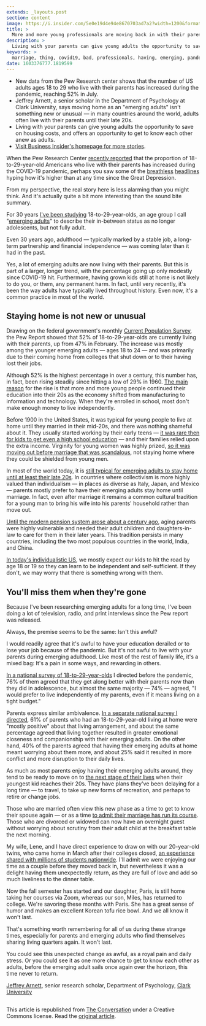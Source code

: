 ```yaml
--- 
extends: _layouts.post 
section: content 
image: https://i.insider.com/5e0e19d4e94e8670703ad7a2?width=1200&format=jpeg 
title: > 
  More and more young professionals are moving back in with their parents during COVID-19. Here's why it may not be a bad thing. 
description: > 
  Living with your parents can give young adults the opportunity to save on housing costs, and offers an opportunity to get to know each other anew as adults.For 30 years I've been studying 18-to-29-year-olds, an age group I call "emerging adults" to describe their in-between status as no longer adolescents, but not fully adult.Yes, a lot of emerging adults are now living with their parents.In most of the world today, it is still typical for emerging adults to stay home until at least their late 20s.That's something worth remembering for all of us during these strange times, especially for parents and emerging adults who find themselves sharing living quarters again. 
keywords: > 
  marriage, thing, covid19, bad, professionals, having, emerging, pandemic, moving, adults, heres, live, living, young, parents, pew 
date: 1603376777.1819599 
--- 
```

<div><ul class="summary-list">
<li>New data from the Pew Research center shows that the number of US adults ages 18 to 29 who live with their parents has increased during the pandemic, reaching 52% in July.&#160;</li>
<li>Jeffrey Arnett, a senior scholar in the Department of Psychology at Clark University, says moving home as an "emerging adults" isn't something new or unusual &#8212; in many countries around the world, adults often live with their parents until their late 20s.</li>
<li>Living with your parents can give young adults the opportunity to save on housing costs, and offers an opportunity to get to know each other anew as adults.&#160;</li>
<li><a href="https://www.businessinsider.com/?hprecirc-bullet">Visit Business Insider's homepage for more stories</a>.</li>
</ul>
<p id="gpt-post-warroom-mobile_in_post_ad-fluid-1" class="ad ad-wrapper fluid in-post only-mobile"></p>

<p id="gpt-post-warroom-desktop_in_post_ad-fluid-1" class="ad ad-wrapper fluid in-post only-desktop"></p>
<p>When the Pew Research Center <a href="https://www.pewresearch.org/fact-tank/2020/09/04/a-majority-of-young-adults-in-the-u-s-live-with-their-parents-for-the-first-time-since-the-great-depression/">recently reported</a> that the proportion of 18-to-29-year-old Americans who live with their parents has increased during the COVID-19 pandemic, perhaps you saw some of the <a href="https://www.cnn.com/2020/09/04/us/children-living-with-parents-pandemic-pew/index.html">breathless</a> <a href="https://www.forbes.com/sites/carlieporterfield/2020/09/04/more-young-people-living-with-their-parents-than-in-the-great-depression-report-says/#46eb14c351a3">headlines</a> hyping how it's higher than at any time since the Great Depression.</p><p>From my perspective, the real story here is less alarming than you might think. And it's actually quite a bit more interesting than the sound bite summary.</p><p>For 30 years <a href="https://scholar.google.com/citations?user=8bvGDaYAAAAJ&amp;hl=en">I've been studying</a> 18-to-29-year-olds, an age group I call "<a href="https://www.google.com/books/edition/Emerging_Adulthood/MUtRBAAAQBAJ?hl=en&amp;gbpv=1&amp;dq=emerging+adulthood+winding+through+20s&amp;printsec=frontcover">emerging adults</a>" to describe their in-between status as no longer adolescents, but not fully adult.</p><p>Even 30 years ago, adulthood &#8212; typically marked by a stable job, a long-term partnership and financial independence &#8212; was coming later than it had in the past.</p>
<p id="gpt-post-warroom-mobile_in_post_ad-fluid-2" class="ad ad-wrapper fluid in-post only-mobile"></p>

<p id="gpt-post-warroom-desktop_in_post_ad-fluid-2" class="ad ad-wrapper fluid in-post only-desktop"></p>
<p>Yes, a lot of emerging adults are now living with their parents. But this is part of a larger, longer trend, with the percentage going up only modestly since COVID-19 hit. Furthermore, having grown kids still at home is not likely to do you, or them, any permanent harm. In fact, until very recently, it's been the way adults have typically lived throughout history. Even now, it's a common practice in most of the world.</p><h2>Staying home is not new or unusual</h2><p>Drawing on the federal government's monthly <a href="https://www.bls.gov/cps/">Current Population Survey</a>, the Pew Report showed that 52% of 18-to-29-year-olds are currently living with their parents, up from 47% in February. The increase was mostly among the younger emerging adults &#8212; ages 18 to 24 &#8212; and was primarily due to their coming home from colleges that shut down or to their having lost their jobs.</p><p>Although 52% is the highest percentage in over a century, this number has, in fact, been rising steadily since hitting a low of 29% in 1960. <a href="https://books.google.com/books/about/Emerging_Adulthood_and_Higher_Education.html?id=3B9tDwAAQBAJ">The main reason</a> for the rise is that more and more young people continued their education into their 20s as the economy shifted from manufacturing to information and technology. When they're enrolled in school, most don't make enough money to live independently.</p><p>Before 1900 in the United States, it was typical for young people to live at home until they married in their mid-20s, and there was nothing shameful about it. They usually started working by their early teens &#8212; <a href="http://www.jeffreyarnett.com/articles/ARNETT_Learning_to_stand_alone.pdf">it was rare then for kids to get even a high school education</a> &#8212; and their families relied upon the extra income. Virginity for young women was highly prized, <a href="https://www.google.com/books/edition/From_Front_Porch_to_Back_Seat/Jsd8LhrgkLoC?hl=en&amp;gbpv=0">so it was moving out before marriage that was scandalous</a>, not staying home where they could be shielded from young men.</p>
<p id="gpt-post-warroom-mobile_in_post_ad-fluid-3" class="ad ad-wrapper fluid in-post only-mobile"></p>

<p id="gpt-post-warroom-desktop_in_post_ad-fluid-3" class="ad ad-wrapper fluid in-post only-desktop"></p>
<p>In most of the world today, it is <a href="https://wordpress.clarku.edu/ljensen/wp-content/blogs.dir/164/files/2013/11/2012-JSI-Jensen-Arnett-Going-Global-Final.pdf">still typical for emerging adults to stay home until at least their late 20s</a>. In countries where collectivism is more highly valued than individualism &#8212; in places as diverse as Italy, Japan, and Mexico &#8212; parents mostly prefer to have their emerging adults stay home until marriage. In fact, even after marriage it remains a common cultural tradition for a young man to bring his wife into his parents' household rather than move out.</p><p><a href="https://books.google.com/books?hl=en&amp;lr=&amp;id=ndHLVuzcgqsC&amp;oi=fnd&amp;pg=PA33&amp;dq=pension+system+history+%22developed+countries%22&amp;ots=ymGgSZZzX5&amp;sig=gVmgl_BBooZ3lm7f7riagGHeYGs#v=onepage&amp;q=pension%20system%20history%20%22developed%20countries%22&amp;f=false">Until the modern pension system arose about a century ago</a>, aging parents were highly vulnerable and needed their adult children and daughters-in-law to care for them in their later years. This tradition persists in many countries, including the two most populous countries in the world, India, and China.</p><p><a href="https://books.google.com/books/about/Habits_of_the_Heart.html?id=5DQHmykT6u4C">In today's individualistic US</a>, we mostly expect our kids to hit the road by age 18 or 19 so they can learn to be independent and self-sufficient. If they don't, we may worry that there is something wrong with them.</p><h2>You'll miss them when they're gone</h2><p>Because I've been researching emerging adults for a long time, I've been doing a lot of television, radio, and print interviews since the Pew report was released.</p>
<p id="gpt-post-warroom-mobile_in_post_ad-fluid-4" class="ad ad-wrapper fluid in-post only-mobile"></p>

<p id="gpt-post-warroom-desktop_in_post_ad-fluid-4" class="ad ad-wrapper fluid in-post only-desktop"></p>
<p>Always, the premise seems to be the same: Isn't this awful?</p><p>I would readily agree that it's awful to have your education derailed or to lose your job because of the pandemic. But it's not awful to live with your parents during emerging adulthood. Like most of the rest of family life, it's a mixed bag: It's a pain in some ways, and rewarding in others.</p><p><a href="http://www2.clarku.edu/clark-poll-emerging-adults/pdfs/clark-university-poll-emerging-adults-findings.pdf">In a national survey of 18-to-29-year-olds</a> I directed before the pandemic, 76% of them agreed that they get along better with their parents now than they did in adolescence, but almost the same majority &#8212; 74% &#8212; agreed, "I would prefer to live independently of my parents, even if it means living on a tight budget."</p><p>Parents express similar ambivalence. <a href="http://www2.clarku.edu/clark-poll-emerging-adults/pdfs/clark-university-poll-parents-emerging-adults.pdf">In a separate national survey I directed</a>, 61% of parents who had an 18-to-29-year-old living at home were "mostly positive" about that living arrangement, and about the same percentage agreed that living together resulted in greater emotional closeness and companionship with their emerging adults. On the other hand, 40% of the parents agreed that having their emerging adults at home meant worrying about them more, and about 25% said it resulted in more conflict and more disruption to their daily lives.</p>
<p id="gpt-post-warroom-mobile_in_post_ad-fluid-5" class="ad ad-wrapper fluid in-post only-mobile"></p>

<p id="gpt-post-warroom-desktop_in_post_ad-fluid-5" class="ad ad-wrapper fluid in-post only-desktop"></p>
<p>As much as most parents enjoy having their emerging adults around, they tend to be ready to move on to <a href="https://books.google.com/books/about/Getting_to_30.html?id=F65XSqY_qasC">the next stage of their lives</a> when their youngest kid reaches their 20s. They have plans they've been delaying for a long time &#8212; to travel, to take up new forms of recreation, and perhaps to retire or change jobs.</p><p>Those who are married often view this new phase as a time to get to know their spouse again &#8212; or as a time <a href="https://ifstudies.org/blog/who-is-at-risk-for-a-gray-divorce-it-depends">to admit their marriage has run its course</a>. Those who are divorced or widowed can now have an overnight guest without worrying about scrutiny from their adult child at the breakfast table the next morning.</p><p>My wife, Lene, and I have direct experience to draw on with our 20-year-old twins, who came home in March after their colleges closed, <a href="https://www.cnbc.com/2020/03/26/how-coronavirus-changed-college-for-over-14-million-students.html">an experience shared with millions of students nationwide</a>. I'll admit we were enjoying our time as a couple before they moved back in, but nevertheless it was a delight having them unexpectedly return, as they are full of love and add so much liveliness to the dinner table.</p><p>Now the fall semester has started and our daughter, Paris, is still home taking her courses via Zoom, whereas our son, Miles, has returned to college. We're savoring these months with Paris. She has a great sense of humor and makes an excellent Korean tofu rice bowl. And we all know it won't last.</p>
<p id="gpt-post-warroom-mobile_in_post_ad-fluid-6" class="ad ad-wrapper fluid in-post only-mobile"></p>

<p id="gpt-post-warroom-desktop_in_post_ad-fluid-6" class="ad ad-wrapper fluid in-post only-desktop"></p>
<p>That's something worth remembering for all of us during these strange times, especially for parents and emerging adults who find themselves sharing living quarters again. It won't last.</p><p>You could see this unexpected change as awful, as a royal pain and daily stress. Or you could see it as one more chance to get to know each other as adults, before the emerging adult sails once again over the horizon, this time never to return.</p><p><a href="https://theconversation.com/profiles/jeffrey-arnett-1160487">Jeffrey Arnett</a>, senior research scholar, Department of Psychology, <a href="https://theconversation.com/institutions/clark-university-2129">Clark University</a></p><img src="https://counter.theconversation.com/content/146979/count.gif?distributor=republish-lightbox-advanced" alt="The Conversation" width="1" height="1"><p>This article is republished from <a href="https://theconversation.com">The Conversation</a> under a Creative Commons license. Read the <a href="https://theconversation.com/yes-more-and-more-young-adults-are-living-with-their-parents-but-is-that-necessarily-bad-146979">original article</a>.</p>
                  </div>